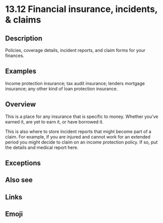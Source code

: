 # 13.12 Financial insurance, incidents, & claims

## Description

Policies, coverage details, incident reports, and claim forms for your finances.

## Examples

Income protection insurance; tax audit insurance; lenders mortgage insurance; any other kind of loan protection insurance.

## Overview

This is a place for any insurance that is specific to money. Whether you’ve earned it, are yet to earn it, or have borrowed it.

This is also where to store incident reports that might become part of a claim. For example, if you are injured and cannot work for an extended period you might decide to claim on an income protection policy. If so, put the details and medical report here.

## Exceptions

## Also see


## Links

## Emoji
